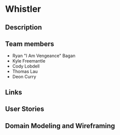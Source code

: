 # Whistler

## Description

## Team members

- Ryan "I Am Vengeance" Bagan
- Kyle Freemantle
- Cody Lobdell
- Thomas Lau
- Deon Curry

## Links

## User Stories

## Domain Modeling and Wireframing
